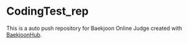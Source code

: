 # CodingTest_rep
This is a auto push repository for Baekjoon Online Judge created with [BaekjoonHub](https://github.com/BaekjoonHub/BaekjoonHub).
